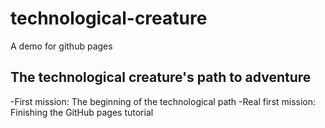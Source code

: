 # technological-creature

A demo for github pages

## The technological creature's path to adventure

-First mission: The beginning of the technological path
-Real first mission: Finishing the GitHub pages tutorial
